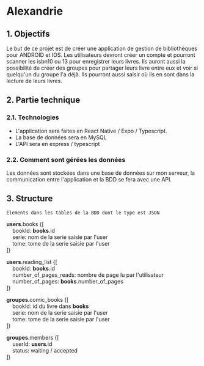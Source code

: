 # Alexandrie

## 1. Objectifs

Le but de ce projet est de créer une application de gestion de bibliothèques pour ANDROID et IOS.
Les utilisateurs devront créer un compte et pourront scanner les isbn10 ou 13 pour enregistrer leurs livres. 
Ils auront aussi la possibilité de créer des groupes pour partager leurs livre entre eux et voir si quelqu'un du groupe l'a déjà.
Ils pourront aussi saisir où ils en sont dans la lecture de leurs livres.

## 2. Partie technique

### 2.1. Technologies
- L'application sera faites en React Native / Expo / Typescript.
- La base de données sera en MySQL
- L'API sera en express / typescript
### 2.2. Comment sont gérées les données
Les données sont stockées dans une base de données sur mon serveur, la communication entre l'application et la BDD se fera avec une API.

## 3. Structure 

```
Élements dans les tables de la BDD dont le type est JSON
```

**users**.books {[<br>
&nbsp;&nbsp;&nbsp; bookId: **books**.id <br>
&nbsp;&nbsp;&nbsp; serie: nom de la serie saisie par l'user<br>
&nbsp;&nbsp;&nbsp; tome: tome de la serie saisie par l'user<br>
]}

**users**.reading_list {[<br>
&nbsp;&nbsp;&nbsp; bookId: **books**.id<br>
&nbsp;&nbsp;&nbsp; number_of_pages_reads: nombre de page lu par l'utilisateur<br>
&nbsp;&nbsp;&nbsp; number_of_pages: **books**.number_of_pages<br>
]}

**groupes**.comic_books {[<br>
&nbsp;&nbsp;&nbsp; bookId: id du livre dans **books**<br>
&nbsp;&nbsp;&nbsp; serie: nom de la serie saisie par l'user<br>
&nbsp;&nbsp;&nbsp; tome: tome de la serie saisie par l'user<br>
]}

**groupes**.members {[<br>
&nbsp;&nbsp;&nbsp; userId: **users**.id<br>
&nbsp;&nbsp;&nbsp; status: waiting / accepted<br>
]}